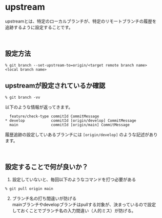 # upstream

upstreamとは、特定のローカルブランチが、特定のリモートブランチの履歴を追跡するように設定することです。  

<br>

## 設定方法

```
% git branch --set-upstream-to=origin/<target remote branch name> <local branch name>
```

## upstreamが設定されているか確認

```
% git branch -vv
```

以下のような情報が返ってきます。

```
  feature/check-type commitId CommitMessage
* develop            commitId [origin/develop] CommitMessage
  main               commitId [origin/main] CommitMessage
```

履歴追跡の設定していあるブランチには `[origin/develop]` のような記述があります。

<br>

## 設定することで何が良いか？

1. 設定していないと、毎回以下のようなコマンドを打つ必要がある

```
% git pull origin main
```

2. ブランチ名の打ち間違いが防げる  
mainブランチやdevelopブランチはpullする対象が、決まっているので設定しておくことでブランチ名の入力間違い（人的ミス）が防げる。
